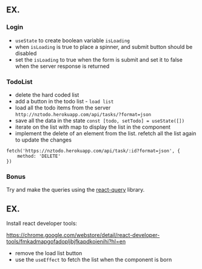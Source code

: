 ## EX.

### Login

- `useState` to create boolean variable `isLoading`
- when `isLoading` is true to place a spinner, and submit button should be disabled
- set the `isLoading` to true when the form is submit and set it to false when the server response is returned

### TodoList

- delete the hard coded list
- add a button in the todo list - `load list`
- load all the todo items from the server `http://nztodo.herokuapp.com/api/tasks/?format=json`
- save all the data in the state `const [todo, setTodo] = useState([])`
- iterate on the list with map to display the list in the component
- implement the delete of an element from the list. refetch all the list again to update the changes

```
fetch('https://nztodo.herokuapp.com/api/task/:id?format=json', {
	method: 'DELETE'
})
```
### Bonus

Try and make the queries using the [react-query](https://react-query.tanstack.com/)  library.


## EX.

Install react developer tools:

https://chrome.google.com/webstore/detail/react-developer-tools/fmkadmapgofadopljbjfkapdkoienihi?hl=en

- remove the load list button
- use the `useEffect` to fetch the list when the component is born